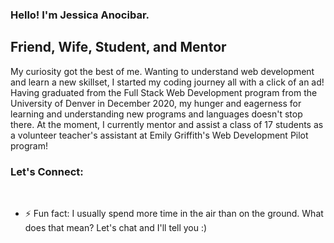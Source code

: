 ### Hello! I'm Jessica Anocibar.

## Friend, Wife, Student, and Mentor

My curiosity got the best of me. Wanting to understand web development and learn a new skillset, I started my coding journey all with a click of an ad! Having graduated from the Full Stack Web Development program from the University of Denver in December 2020, my hunger and eagerness for learning and understanding new programs and languages doesn't stop there. At the moment, I currently mentor and assist a class of 17 students as a volunteer teacher's assistant at Emily Griffith's Web Development Pilot program!

### Let's Connect:



<br />


- ⚡ Fun fact: I usually spend more time in the air than on the ground. What does that mean? Let's chat and I'll tell you :)

<br />

